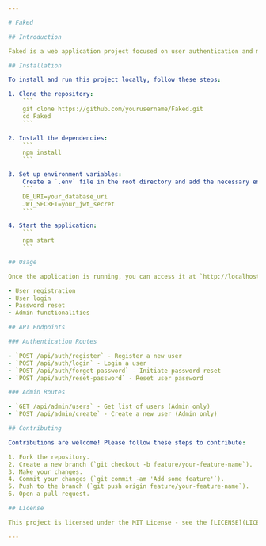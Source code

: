 ```yaml
---

# Faked

## Introduction

Faked is a web application project focused on user authentication and management. It includes features such as user registration, login, password reset, and admin functionalities. This project is built using Node.js and Express, following the MVC architecture.

## Installation

To install and run this project locally, follow these steps:

1. Clone the repository:
    ```
    git clone https://github.com/yourusername/Faked.git
    cd Faked
    ```

2. Install the dependencies:
    ```
    npm install
    ```

3. Set up environment variables:
    Create a `.env` file in the root directory and add the necessary environment variables. Example:
    ```
    DB_URI=your_database_uri
    JWT_SECRET=your_jwt_secret
    ```

4. Start the application:
    ```
    npm start
    ```

## Usage

Once the application is running, you can access it at `http://localhost:3000` (or your configured port). The application provides the following functionalities:

- User registration
- User login
- Password reset
- Admin functionalities

## API Endpoints

### Authentication Routes

- `POST /api/auth/register` - Register a new user
- `POST /api/auth/login` - Login a user
- `POST /api/auth/forget-password` - Initiate password reset
- `POST /api/auth/reset-password` - Reset user password

### Admin Routes

- `GET /api/admin/users` - Get list of users (Admin only)
- `POST /api/admin/create` - Create a new user (Admin only)

## Contributing

Contributions are welcome! Please follow these steps to contribute:

1. Fork the repository.
2. Create a new branch (`git checkout -b feature/your-feature-name`).
3. Make your changes.
4. Commit your changes (`git commit -am 'Add some feature'`).
5. Push to the branch (`git push origin feature/your-feature-name`).
6. Open a pull request.

## License

This project is licensed under the MIT License - see the [LICENSE](LICENSE) file for details.

---
```

